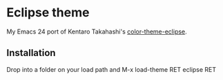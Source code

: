 # Eclipse theme

My Emacs 24 port of Kentaro Takahashi's [color-theme-eclipse](https://github.com/takaken/color-theme-eclipse).

## Installation

Drop into a folder on your load path and M-x load-theme RET eclipse RET

